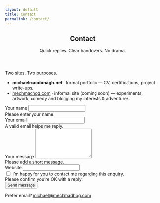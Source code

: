 ```yaml
---
layout: default
title: Contact
permalink: /contact/
---
```


<section class="py-5 page-min">
  <div class="container">
    <header class="mb-4 text-center">
      <h1 class="mb-2">Contact</h1>
      <p class="text-muted mb-0">Quick replies. Clear handovers. No drama.</p>
    </header>
    <div class="mb-4">
      <div class="card border-0 shadow-sm mx-auto" style="max-width: 720px;">
        <div class="card-body">
          <p class="mb-2 fw-semibold text-center">Two sites. Two purposes.</p>
          <ul class="list-unstyled mb-0 small">
            <li class="mb-1">
              <strong>michaelmacdonagh.net</strong> · formal portfolio — CV, certifications, project write-ups.
            </li>
            <li>
              <a href="https://mechmadhog.com/" class="text-decoration-none">mechmadhog.com</a>
              · informal site (coming soon) — experiments, artwork, comedy and blogging my interests &amp; adventures.
            </li>
          </ul>
        </div>
      </div>
    </div>
    <div class="row justify-content-center">
      <div class="col-12 col-lg-8">
        <form action="https://formspree.io/f/xblzyjdn" method="POST" class="needs-validation" novalidate>
          <!-- name -->
          <div class="mb-3">
            <label for="name" class="form-label">Your name</label>
            <input type="text" name="name" id="name" class="form-control" autocomplete="name" required>
            <div class="invalid-feedback">Please enter your name.</div>
          </div>
          <!-- email -->
          <div class="mb-3">
            <label for="email" class="form-label">Your email</label>
            <input type="email" name="_replyto" id="email" class="form-control" inputmode="email" autocomplete="email" required>
            <div class="invalid-feedback">A valid email helps me reply.</div>
          </div>
          <!-- message -->
          <div class="mb-3">
            <label for="message" class="form-label">Your message</label>
            <textarea name="message" id="message" rows="6" class="form-control" required></textarea>
            <div class="invalid-feedback">Please add a short message.</div>
          </div>
          <input type="hidden" name="_subject" value="Website contact from michaelmacdonagh.net">
          <div class="visually-hidden" aria-hidden="true">
            <label for="website">Website</label>
            <input type="text" id="website" name="website" tabindex="-1" autocomplete="off">
          </div>
          <div class="form-check mb-3">
            <input class="form-check-input" type="checkbox" value="yes" id="consent" required>
            <label class="form-check-label" for="consent">
              I’m happy for you to contact me regarding this enquiry.
            </label>
            <div class="invalid-feedback">Please confirm you’re OK with a reply.</div>
          </div>
          <button type="submit" class="btn btn-primary">Send message</button>
          <p class="small text-muted mt-2 mb-0">
            Prefer email? <a href="mailto:michael@mechmadhog.com?subject=Hi%20Mike!" class="text-decoration-none">michael@mechmadhog.com</a>
          </p>
        </form>
      </div>
    </div>
  </div>
</section>

